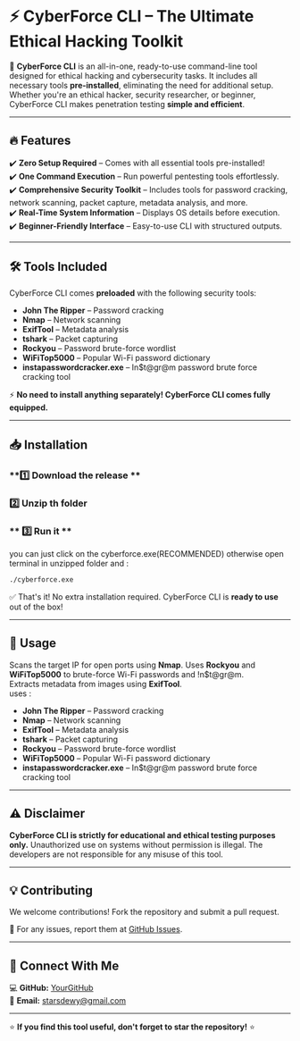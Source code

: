 # ⚡ CyberForce CLI – The Ultimate Ethical Hacking Toolkit

🚀 **CyberForce CLI** is an all-in-one, ready-to-use command-line tool designed for ethical hacking and cybersecurity tasks. It includes all necessary tools **pre-installed**, eliminating the need for additional setup. Whether you're an ethical hacker, security researcher, or beginner, CyberForce CLI makes penetration testing **simple and efficient**.

---

## 🔥 Features  
✔️ **Zero Setup Required** – Comes with all essential tools pre-installed!  
✔️ **One Command Execution** – Run powerful pentesting tools effortlessly.  
✔️ **Comprehensive Security Toolkit** – Includes tools for password cracking, network scanning, packet capture, metadata analysis, and more.  
✔️ **Real-Time System Information** – Displays OS details before execution.  
✔️ **Beginner-Friendly Interface** – Easy-to-use CLI with structured outputs.  

---

## 🛠️ Tools Included  
CyberForce CLI comes **preloaded** with the following security tools:  

- **John The Ripper** – Password cracking  
- **Nmap** – Network scanning  
- **ExifTool** – Metadata analysis  
- **tshark** – Packet capturing  
- **Rockyou** – Password brute-force wordlist  
- **WiFiTop5000** – Popular Wi-Fi password dictionary  
- **instapasswordcracker.exe** – In$t@gr@m password brute force cracking tool  

⚡ **No need to install anything separately! CyberForce CLI comes fully equipped.**  

---

## 📥 Installation  

### **1️⃣ Download the release **  

### **2️⃣ Unzip th folder**  

### ** 3️⃣ Run it **  
you can just click on the cyberforce.exe(RECOMMENDED)
otherwise open terminal in unzipped folder and :
```sh
./cyberforce.exe
```

✅ That's it! No extra installation required. CyberForce CLI is **ready to use** out of the box!  

---

## 🚀 Usage  
Scans the target IP for open ports using **Nmap**. 
Uses **Rockyou** and **WiFiTop5000** to brute-force Wi-Fi passwords and !n$t@gr@m.  
Extracts metadata from images using **ExifTool**.  
uses :
- **John The Ripper** – Password cracking  
- **Nmap** – Network scanning  
- **ExifTool** – Metadata analysis  
- **tshark** – Packet capturing  
- **Rockyou** – Password brute-force wordlist  
- **WiFiTop5000** – Popular Wi-Fi password dictionary  
- **instapasswordcracker.exe** – In$t@gr@m password brute force cracking tool  

---

## ⚠️ Disclaimer  
**CyberForce CLI is strictly for educational and ethical testing purposes only.** Unauthorized use on systems without permission is illegal. The developers are not responsible for any misuse of this tool.  

---

## 💡 Contributing  
We welcome contributions! Fork the repository and submit a pull request.  

📩 For any issues, report them at [GitHub Issues](https://github.com/AmashOnBlitz/CyberForce-CLI/issues).  

---

## 🔗 Connect With Me  
💻 **GitHub:** [YourGitHub](https://github.com/AmashOnBlitz)  
📧 **Email:** starsdewy@gmail.com  

---

⭐ **If you find this tool useful, don't forget to star the repository!** ⭐  
